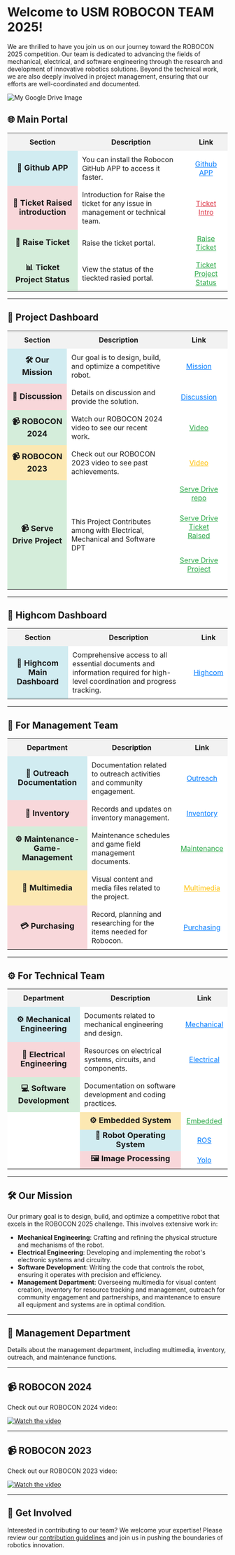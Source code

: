 # Welcome to USM ROBOCON TEAM 2025!

We are thrilled to have you join us on our journey toward the ROBOCON 2025 competition. Our team is dedicated to advancing the fields of mechanical, electrical, and software engineering through the research and development of innovative robotics solutions. Beyond the technical work, we are also deeply involved in project management, ensuring that our efforts are well-coordinated and documented.

![My Google Drive Image](https://drive.google.com/uc?export=view&id=1CuuwDG8pLRj5c7uGKh_yt8a0mQTzTLFT)

## 🌐 **Main Portal**

<div align="center">
  <table>
    <tr>
      <th style="text-align:center; background-color:#f2f2f2; padding: 10px;">Section</th>
      <th style="text-align:center; background-color:#f2f2f2; padding: 10px;">Description</th>
      <th style="text-align:center; background-color:#f2f2f2; padding: 10px;">Link</th>
    </tr>
    <tr>
      <td style="text-align:center; font-weight:bold; font-size:18px; background-color:#d1ecf1;">🤝  <strong>Github APP <strong></td>
      <td style="padding:10px; background-color:#ffffff;">You can install the Robocon GitHub APP to access it faster.</td>
      <td style="text-align:center; padding:10px; background-color:#ffffff;">
        <a href="https://github.com/Robocon-Team-2025/APP_Features/blob/main/README.md" style="color:#007bff;">Github APP</a>
      </td>
    </tr>
    <tr>
      <td style="text-align:center; font-weight:bold; font-size:18px; background-color:#f8d7da;">📝  <strong>Ticket Raised introduction <strong></td>
      <td style="padding:10px; background-color:#ffffff;">Introduction for Raise the ticket for any issue in management or technical team.</td>
      <td style="text-align:center; padding:10px; background-color:#ffffff;">
        <a href="https://github.com/Robocon-Team-2025/Issue_Raised" style="color:#dc3545;">Ticket Intro</a>
      </td>
    </tr>
    <tr>
      <td style="text-align:center; font-weight:bold; font-size:18px; background-color:#d4edda;">🎫  <strong>Raise Ticket <strong></td>
      <td style="padding:10px; background-color:#ffffff;">Raise the ticket portal.</td>
      <td style="text-align:center; padding:10px; background-color:#ffffff;">
        <a href="https://github.com/Robocon-Team-2025/Issue_Raised/issues" style="color:#28a745;">Raise Ticket</a>
      </td>
    </tr>
    <tr>
      <td style="text-align:center; font-weight:bold; font-size:18px; background-color:#d4edda;">📊  <strong>Ticket Project Status <strong></td>
      <td style="padding:10px; background-color:#ffffff;">View the status of the tieckted rasied portal.</td>
      <td style="text-align:center; padding:10px; background-color:#ffffff;">
        <a href="https://github.com/orgs/Robocon-Team-2025/projects/12" style="color:#28a745;">Ticket Project Status</a>
      </td>
    </tr>
  </table>
</div>

---

<h2>🏢 Project Dashboard</h2>
<div align="center">
  <table>
    <tr>
      <th style="text-align:center; background-color:#f2f2f2; padding: 10px;">Section</th>
      <th style="text-align:center; background-color:#f2f2f2; padding: 10px;">Description</th>
      <th style="text-align:center; background-color:#f2f2f2; padding: 10px;">Link</th>
    </tr>
    <tr>
      <td style="text-align:center; font-weight:bold; font-size:18px; background-color:#d1ecf1;">🛠  <strong>Our Mission <strong></td>
      <td style="padding:10px; background-color:#ffffff;">Our goal is to design, build, and optimize a competitive robot.</td>
      <td style="text-align:center; padding:10px; background-color:#ffffff;">
        <a href="#our-mission" style="color:#007bff;">Mission</a>
      </td>
    </tr>
    <tr>
      <td style="text-align:center; font-weight:bold; font-size:18px; background-color:#f8d7da;">🏢  <strong>Discussion <strong></td>
      <td style="padding:10px; background-color:#ffffff;">Details on discussion and provide the solution.</td>
      <td style="text-align:center; padding:10px; background-color:#ffffff;">
        <a href="https://github.com/orgs/Robocon-Team-2025/discussions" style="color:#007bff;">Discussion</a>
      </td>
    </tr>
    <tr>
      <td style="text-align:center; font-weight:bold; font-size:18px; background-color:#d4edda;">📹  <strong>ROBOCON 2024 <strong></td>
      <td style="padding:10px; background-color:#ffffff;">Watch our ROBOCON 2024 video to see our recent work.</td>
      <td style="text-align:center; padding:10px; background-color:#ffffff;">
        <a href="https://drive.google.com/file/d/1hpsyqzMHmouXWSKGGdjjtJU9n4_LRnJK/view?usp=drive_link" style="color:#28a745;">Video</a>
      </td>
    </tr>
    <tr>
      <td style="text-align:center; font-weight:bold; font-size:18px; background-color:#fce8b2;">📹  <strong>ROBOCON 2023 <strong></td>
      <td style="padding:10px; background-color:#ffffff;">Check out our ROBOCON 2023 video to see past achievements.</td>
      <td style="text-align:center; padding:10px; background-color:#ffffff;">
        <a href="https://youtu.be/yY-7Zocelrg" style="color:#ffc107;">Video</a>
      </td>
    </tr>
    <tr>
      <td style="text-align:center; font-weight:bold; font-size:18px; background-color:#d4edda;">📹  <strong>Serve Drive Project <strong></td>
      <td style="padding:10px; background-color:#ffffff;">This Project Contributes among with Electrical, Mechanical and Software DPT</td>
      <td style="text-align:center; padding:10px; background-color:#ffffff;">
        <a href="https://github.com/Robocon-Team-2025/Serve-Drive" style="color:#28a745;">Serve Drive repo</a>
      <p style="text-align:center; padding:10px; background-color:#ffffff;">
        <a href="https://github.com/Robocon-Team-2025/Serve-Drive" style="color:#28a745;">Serve Drive Ticket Raised</p>
      <p style="text-align:center; padding:10px; background-color:#ffffff;">
        <a href="https://github.com/Robocon-Team-2025/Serve-Drive" style="color:#28a745;">Serve Drive Project</p>
      </td>
    </tr>
  </table>
</div>
<hr>

<h2>📄 Highcom Dashboard</h2>
<div align="center">
  <table>
    <tr>
      <th style="text-align:center; background-color:#f2f2f2; padding: 10px;">Section</th>
      <th style="text-align:center; background-color:#f2f2f2; padding: 10px;">Description</th>
      <th style="text-align:center; background-color:#f2f2f2; padding: 10px;">Link</th>
    </tr>
    <tr>
      <td style="text-align:center; font-weight:bold; font-size:18px; background-color:#d1ecf1;">📄  <strong>Highcom Main Dashboard <strong></td>
      <td style="padding:10px; background-color:#ffffff;">Comprehensive access to all essential documents and information required for high-level coordination and progress tracking.</td>
      <td style="text-align:center; padding:10px; background-color:#ffffff;">
        <a href="https://github.com/Robocon-Team-2025/High_Com_Main_Dashboard" style="color:#007bff;">Highcom</a>
      </td>
    </tr>
  </table>
</div>

<hr>

<h2>👥 For Management Team</h2>
<div align="center">
  <table>
    <tr>
      <th style="text-align:center; background-color:#f2f2f2; padding: 10px;">Department</th>
      <th style="text-align:center; background-color:#f2f2f2; padding: 10px;">Description</th>
      <th style="text-align:center; background-color:#f2f2f2; padding: 10px;">Link</th>
    </tr>
    <tr>
      <td style="text-align:center; font-weight:bold; font-size:18px; background-color:#d1ecf1;">📝  <strong>Outreach Documentation <strong></td>
      <td style="padding:10px; background-color:#ffffff;">Documentation related to outreach activities and community engagement.</td>
      <td style="text-align:center; padding:10px; background-color:#ffffff;">
        <a href="https://github.com/Robocon-Team-2025/Outreach/tree/main" style="color:#007bff;">Outreach</a>
      </td>
    </tr>
    <tr>
      <td style="text-align:center; font-weight:bold; font-size:18px; background-color:#f8d7da;">📂  <strong>Inventory <strong></td>
      <td style="padding:10px; background-color:#ffffff;">Records and updates on inventory management.</td>
      <td style="text-align:center; padding:10px; background-color:#ffffff;">
        <a href="https://github.com/Robocon-Team-2025/Inventory" style="color:#007bff;">Inventory</a>
      </td>
    </tr>
    <tr>
      <td style="text-align:center; font-weight:bold; font-size:18px; background-color:#d4edda;">⚙️  <strong>Maintenance-Game-Management <strong></td>
      <td style="padding:10px; background-color:#ffffff;">Maintenance schedules and game field management documents.</td>
      <td style="text-align:center; padding:10px; background-color:#ffffff;">
        <a href="https://github.com/Robocon-Team-2025/Maintenance-Game-Management" style="color:#28a745;">Maintenance</a>
      </td>
    </tr>
    <tr>
      <td style="text-align:center; font-weight:bold; font-size:18px; background-color:#fce8b2;">🎥  <strong>Multimedia <strong></td>
      <td style="padding:10px; background-color:#ffffff;">Visual content and media files related to the project.</td>
      <td style="text-align:center; padding:10px; background-color:#ffffff;">
        <a href="https://github.com/Robocon-Team-2025/Multimedia" style="color:#ffc107;">Multimedia</a>
      </td>
    </tr>
    <tr>
      <td style="text-align:center; font-weight:bold; font-size:18px; background-color:#f8d7da;">💳  <strong>Purchasing <strong></td>
      <td style="padding:10px; background-color:#ffffff;">Record, planning and researching for the items needed for Robocon.</td>
      <td style="text-align:center; padding:10px; background-color:#ffffff;">
        <a href="https://github.com/Robocon-Team-2025/Purchasing" style="color:#007bff;">Purchasing</a>
      </td>
    </tr>
  </table>
</div>

<hr>

<h2>⚙️ For Technical Team</h2>
<div align="center">
  <table>
    <tr>
      <th style="text-align:center; background-color:#f2f2f2; padding: 10px;">Department</th>
      <th style="text-align:center; background-color:#f2f2f2; padding: 10px;">Description</th>
      <th style="text-align:center; background-color:#f2f2f2; padding: 10px;">Link</th>
    </tr>
    <tr>
      <td style="text-align:center; font-weight:bold; font-size:18px; background-color:#d1ecf1;">⚙️  <strong>Mechanical Engineering <strong></td>
      <td style="padding:10px; background-color:#ffffff;">Documents related to mechanical engineering and design.</td>
      <td style="text-align:center; padding:10px; background-color:#ffffff;">
        <a href="https://github.com/Robocon-Team-2025/Mechanical-Engineering" style="color:#007bff;">Mechanical</a>
      </td>
    </tr>
    <tr>
      <td style="text-align:center; font-weight:bold; font-size:18px; background-color:#f8d7da;">🔌  <strong>Electrical Engineering <strong></td>
      <td style="padding:10px; background-color:#ffffff;">Resources on electrical systems, circuits, and components.</td>
      <td style="text-align:center; padding:10px; background-color:#ffffff;">
        <a href="https://github.com/Robocon-Team-2025/Electrical-Engineering" style="color:#007bff;">Electrical</a>
      </td>
    </tr>
    <tr>
      <td style="text-align:center; font-weight:bold; font-size:18px; background-color:#d4edda;">💻  <strong>Software Development <strong></td>
      <td style="padding:10px; background-color:#ffffff;">Documentation on software development and coding practices.</td>
      <td style="text-align:center; padding:10px; background-color:#ffffff;"> </td>
    </tr>
    <tr>
      <td style="padding:10px; background-color:#ffffff;"></td>
      <td style="text-align:center; font-weight:bold; font-size:18px; background-color:#fce8b2;">⚙️  <strong>Embedded System <strong></td>
      <td style="text-align:center; padding:10px; background-color:#ffffff;">
        <a href="https://github.com/Robocon-Team-2025/Embedded_System" style="color:#28a745;">Embedded</a>
      </td>
    </tr>
    <tr>
      <td style="padding:10px; background-color:#ffffff;"></td>
      <td style="text-align:center; font-weight:bold; font-size:18px; background-color:#d1ecf1;">🤖  <strong>Robot Operating System <strong></td>
      <td style="text-align:center; padding:10px; background-color:#ffffff;">
        <a href="https://github.com/Robocon-Team-2025/Robot_Operating_System" style="color:#007bff;">ROS</a>
      </td>
    </tr>
    <tr>
      <td style="padding:10px; background-color:#ffffff;"></td>
      <td style="text-align:center; font-weight:bold; font-size:18px; background-color:#f8d7da;">🖼️  <strong>Image Processing <strong></td>
      <td style="text-align:center; padding:10px; background-color:#ffffff;">
        <a href="https://github.com/Robocon-Team-2025/Image_Processing" style="color:#007bff;">Yolo</a>
      </td>
    </tr>
  </table>
</div>

<hr>

## 🛠 Our Mission

Our primary goal is to design, build, and optimize a competitive robot that excels in the ROBOCON 2025 challenge. This involves extensive work in:
- **Mechanical Engineering**: Crafting and refining the physical structure and mechanisms of the robot.
- **Electrical Engineering**: Developing and implementing the robot's electronic systems and circuitry.
- **Software Development**: Writing the code that controls the robot, ensuring it operates with precision and efficiency.
- **Management Department**: Overseeing multimedia for visual content creation, inventory for resource tracking and management, outreach for community engagement and partnerships, and maintenance to ensure all equipment and systems are in optimal condition.

---

## 🏢 Management Department

Details about the management department, including multimedia, inventory, outreach, and maintenance functions.

---

## 📹 ROBOCON 2024

Check out our ROBOCON 2024 video:

[![Watch the video](https://drive.google.com/uc?export=view&id=1DMDmdUtDVRUbdqwmRiwUtuCqraVRy1nK)](https://drive.google.com/file/d/1hpsyqzMHmouXWSKGGdjjtJU9n4_LRnJK/view?usp=drive_link)

---

## 📹 ROBOCON 2023

Check out our ROBOCON 2023 video:

[![Watch the video](https://img.youtube.com/vi/yY-7Zocelrg/maxresdefault.jpg)](https://youtu.be/yY-7Zocelrg)

---

## 🤝 Get Involved

Interested in contributing to our team? We welcome your expertise! Please review our [contribution guidelines](link-to-contribution-guidelines) and join us in pushing the boundaries of robotics innovation.
